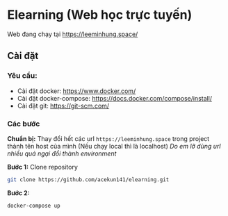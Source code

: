 # Elearning (Web học trực tuyến)
Web đang chạy tại https://leeminhung.space/

## Cài đặt

### Yêu cầu:
* Cài đặt docker: https://www.docker.com/
* Cài đặt docker-compose: https://docs.docker.com/compose/install/
* Cài đặt git: https://git-scm.com/

### Các bước

**Chuẩn bị:**
Thay đổi hết các url `https://leeminhung.space` trong project thành tên host của mình (Nếu chạy local thì là localhost)
*Do em lỡ dùng url nhiều quá ngại đổi thành environment*

**Bước 1:**
Clone repository
```bash
git clone https://github.com/acekun141/elearning.git
```

**Bước 2:**
```bash
docker-compose up
```
